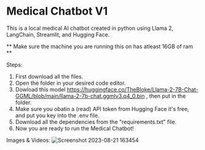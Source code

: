 # Medical Chatbot V1
This is a local medical AI chatbot created in python using Llama 2, LangChain, Streamlit, and Hugging Face.

** Make sure the machine you are running this on has atleast 16GB of ram **

Steps:
1. First download all the files.
2. Open the folder in your desired code editor.
3. Dowload this model https://huggingface.co/TheBloke/Llama-2-7B-Chat-GGML/blob/main/llama-2-7b-chat.ggmlv3.q4_0.bin , then put in the folder.
4. Make sure you obatin a (read) API token from Hugging Face it's free, and put you key into the .env file.
5. Download all the dependencies from the "requirements.txt" file.
6. Now you are ready to run the Medical Chatbot!


Images & Videos:
![Screenshot 2023-08-21 163454](https://github.com/Thanushan0207/Medical-Chatbot-Llama2/assets/131554091/5e1f1c37-774b-4681-b681-d78629c6a16c)
